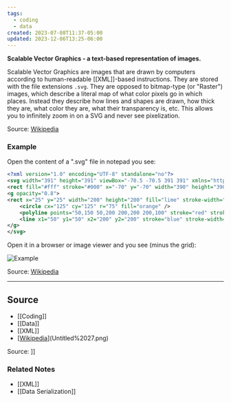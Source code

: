 ```yaml
---
tags:
  - coding
  - data
created: 2023-07-08T11:37-05:00
updated: 2023-12-06T13:25-06:00
---
```

**Scalable Vector Graphics - a text-based representation of images.**

Scalable Vector Graphics are images that are drawn by computers according to human-readable [[XML]]-based instructions. They are stored with the file extensions `.svg`. They are opposed to bitmap-type (or "Raster") images, which describe a literal map of what color pixels go in which places. Instead they describe how lines and shapes are drawn, how thick they are, what color they are, what their transparency is, etc. This allows you to infinitely zoom in on a SVG and never see pixelization.

Source: [Wikipedia](https://en.wikipedia.org/wiki/Scalable_Vector_Graphics)

### Example

Open the content of a ".svg" file in notepad you see:

```xml
<?xml version="1.0" encoding="UTF-8" standalone="no"?>
<svg width="391" height="391" viewBox="-70.5 -70.5 391 391" xmlns="http://www.w3.org/2000/svg">
<rect fill="#fff" stroke="#000" x="-70" y="-70" width="390" height="390"/>
<g opacity="0.8">
<rect x="25" y="25" width="200" height="200" fill="lime" stroke-width="4" stroke="pink" />
	<circle cx="125" cy="125" r="75" fill="orange" />
	<polyline points="50,150 50,200 200,200 200,100" stroke="red" stroke-width="4" fill="none" />
	<line x1="50" y1="50" x2="200" y2="200" stroke="blue" stroke-width="4" />
</g>
</svg>
```

Open it in a browser or image viewer and you see (minus the grid):

![Example](SVG_example.svg)

Source: [Wikipedia](https://en.wikipedia.org/wiki/Scalable_Vector_Graphics)

---

## Source
- [[Coding]]
- [[Data]]
- [[XML]]
- [[Wikipedia](https://en.wikipedia.org/wiki/Scalable_Vector_Graphics)](Untitled%2027.png)

Source: ]]

### Related Notes
- [[XML]] 
- [[Data Serialization]]